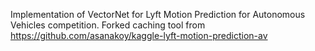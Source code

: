Implementation of VectorNet for Lyft  Motion  Prediction  for  Autonomous Vehicles competition. Forked caching tool from https://github.com/asanakoy/kaggle-lyft-motion-prediction-av
